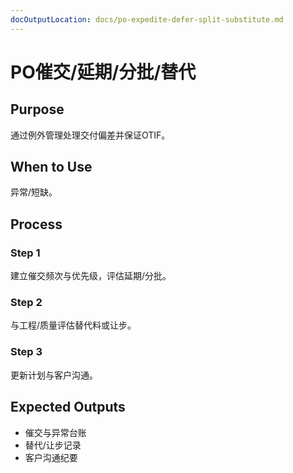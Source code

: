 ```yaml
---
docOutputLocation: docs/po-expedite-defer-split-substitute.md
---
```


# PO催交/延期/分批/替代

## Purpose

通过例外管理处理交付偏差并保证OTIF。

## When to Use

异常/短缺。

## Process

### Step 1

建立催交频次与优先级，评估延期/分批。

### Step 2

与工程/质量评估替代料或让步。

### Step 3

更新计划与客户沟通。

## Expected Outputs

- 催交与异常台账
- 替代/让步记录
- 客户沟通纪要
